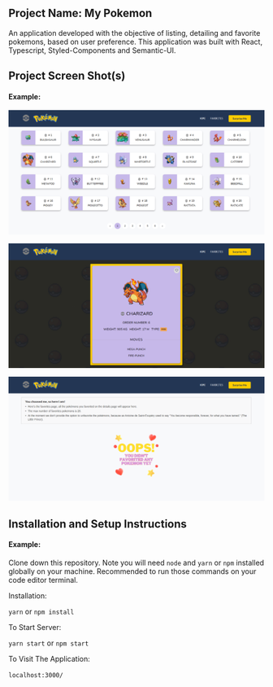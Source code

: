 ## Project Name: My Pokemon

An application developed with the objective of listing, detailing and favorite pokemons, based on user preference. This application was built with React, Typescript, Styled-Components and Semantic-UI.

## Project Screen Shot(s)

#### Example:

![Screenshot](/src/assets/screenshot1.png)

![Screenshot](/src/assets/screenshot2.png)

![Screenshot](/src/assets/screenshot3.png)

## Installation and Setup Instructions

#### Example:

Clone down this repository. Note you will need `node` and `yarn` or `npm` installed globally on your machine. Recommended to run those commands on your code editor terminal.

Installation:

`yarn` or `npm install`

To Start Server:

`yarn start` or `npm start`

To Visit The Application:

`localhost:3000/`
